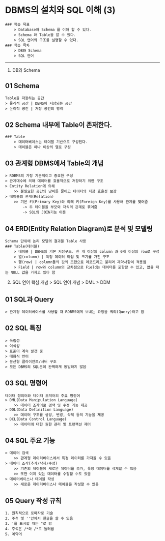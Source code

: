 # DBMS의 설치와 SQL 이해 (3)
    ### 학습 목표
        > Database와 Schema 를 이해 할 수 있다.
        > Schema 와 Table을 알 수 있다.
        > SQL 언어의 구조를 설명할 수 있다.
    ### 학습 목차
        > DB와 Schema
        > SQL 언어
***
01. DB와 Schema
## 01 Schema
    Table을 저장하는 공간
    > 물리적 공간 | DBMS에 저장되는 공간
    > 논리적 공간 | 저장 공간의 영역

## 02 Schema 내부에 Table이 존재한다.
    ### Table
        > 데이터베이스는 테이블 기반으로 구성된다.
        > 테이블은 하나 이상의 열로 구성

## 03 관계형 DBMS에서 Table의 개념
    > RDBMS의 가장 기본적이고 중요한 구성
    > 관계대수에 의해 데이터를 효율적으로 저장하기 위한 구조
    > Entity Relation에 의해
        >> 불필요한 공간의 낭비를 줄이고 데이터의 저장 효율성 보장
    > 테이블의 관게(Relation)
        >> 기본 키(Primary Key)와 외래 키(Foreign Key)를 사용해 관계를 맺어줌
            -> 두 테이블을 부모와 자식의 관계로 묶어줌
            -> SQL의 JOIN기능 이용

## 04 ERD(Entity Relation Diagram)로 분석 및 모델링
    Schema 단위에 논리 모델의 결과물 Table 사용
    ### Table(테이블)
        > 테이블 | DBMS의 기본 저장구조. 한 개 이상의 column 과 0개 이상의 row로 구성
        > 열(column) | 특정 데이터 타입 및 크기를 가진 구조
        > 행(row) | column들의 값의 조합으로 레코드라고 불리며 제약사항이 적용됨
        > Field | row와 column의 교차점으로 Field는 데이터를 포함할 수 있고, 없을 때는 NULL 값을 가지고 있다 함

02. SQL 언어
    핵심 개념
        > SQL 언어 개념
        > DML
        > DDM

## 01 SQL과 Query
    > 관계형 데이터베이스를 사용할 때 RDBMS에게 보내는 요청을 쿼리(Query)라고 함

## 02 SQL 특징
    > 독립성
    > 이식성
    > 표준이 계속 발전 중
    > 대화식 언어
    > 분산형 클라이언트/서버 구조
    > 모든 DBMS의 SQL문이 완벽하게 동일하지 않음

## 03 SQL 명령어
    데이터 정의어와 데이터 조작어의 주요 명령어
    > DML(Data Manipulation Language)
        >> 데이터 조작어로 검색 및 수정 기능 제공
    > DDL(Data Definition Language)
        >> 데이터 구조를 생성, 변경, 삭제 등의 기능을 제공
    > DCL(Data Control Language)
        >> 데이터에 대한 권한 관리 및 트랜잭션 제어

## 04 SQL 주요 기능
    > 데이터 검색
        >> 관계형 데이터베이스에서 특정 데이터를 가져올 수 있음
    > 데이터 조작(추가/삭제/수정)
        >> 기존의 테이블에 새로운 데이터를 추가, 특정 데이터를 삭제할 수 있음
        >> 또한 이미 있는 데이터를 수정할 수도 있음
    > 데이터베이스나 테이블 작성
        >> 새로운 데이터베이스나 테이블을 작성할 수 있음

## 05 Query 작성 규칙
    1. 원칙적으로 로마자로 기술
    2. 주석 및 ''안에서 한글을 쓸 수 있음
    3. '를 표시할 때는 "로 함
    4. 주석은 /*와 /*로 둘러쌈
    5. 예약어
